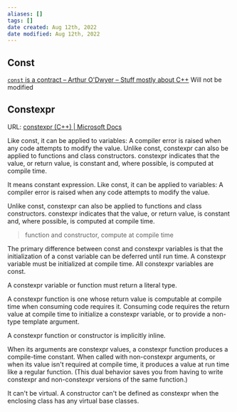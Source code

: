 ```yaml
---
aliases: []
tags: []
date created: Aug 12th, 2022
date modified: Aug 12th, 2022
---
```

## Const
[`const` is a contract – Arthur O'Dwyer – Stuff mostly about C++](https://quuxplusone.github.io/blog/2019/01/03/const-is-a-contract/)
Will not be modified

## Constexpr
URL: [constexpr (C++) | Microsoft Docs](https://docs.microsoft.com/en-us/cpp/cpp/constexpr-cpp?view=msvc-170)

Like const, it can be applied to variables: A compiler error is raised when any code attempts to modify the value. Unlike const, constexpr can also be applied to functions and class constructors. constexpr indicates that the value, or return value, is constant and, where possible, is computed at compile time.

It means constant expression. Like const, it can be applied to variables: A compiler error is raised when any code attempts to modify the value.

 Unlike const, constexpr can also be applied to functions and class constructors. constexpr indicates that the value, or return value, is constant and, where possible, is computed at compile time.
> function and constructor, compute at compile time

The primary difference between const and constexpr variables is that the initialization of a const variable can be deferred until run time. A constexpr variable must be initialized at compile time.  All constexpr variables are const.

A constexpr variable or function must return a literal type.

A constexpr function is one whose return value is computable at compile time when consuming code requires it. Consuming code requires the return value at compile time to initialize a constexpr variable, or to provide a non-type template argument.

A constexpr function or constructor is implicitly inline.

When its arguments are constexpr values, a constexpr function produces a compile-time constant. When called with non-constexpr arguments, or when its value isn't required at compile time, it produces a value at run time like a regular function. (This dual behavior saves you from having to write constexpr and non-constexpr versions of the same function.)

It can't be virtual. A constructor can't be defined as constexpr when the enclosing class has any virtual base classes.

